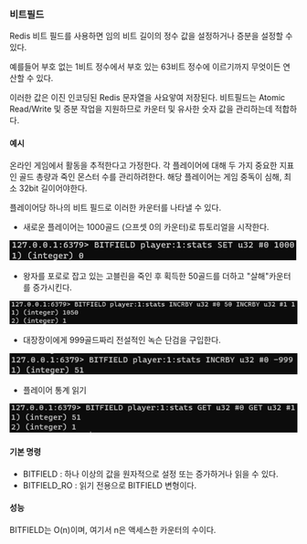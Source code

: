 ### 비트필드

Redis 비트 필드를 사용하면 임의 비트 길이의 정수 값을 설정하거나 증분을 설정할 수 있다.

예를들어 부호 없는 1비트 정수에서 부호 있는 63비트 정수에 이르기까지 무엇이든 연산할 수 있다.

이러한 값은 이진 인코딩된  Redis 문자열을 사요앟여 저장된다.
비트필드는 Atomic Read/Write 및 증분 작업을 지원하므로 카운터 및 유사한 숫자 값을 관리하는데 적합하다.

#### 예시

온라인 게임에서 활동을 추적한다고 가정한다. 각 플레이어에 대해 두 가지 중요한 지표인 골드 총량과 죽인 몬스터 수를 관리하려한다.
해당 플레이어는 게임 중독이 심해, 최소 32bit 길이어야한다.

플레이어당 하나의 비트 필드로 이러한 카운터를 나타낼 수 있다.

- 새로운 플레이어는 1000골드 (으프셋 0의 카운터)로 튜토리얼을 시작한다.

![img_48.png](img_48.png)

- 왕자를 포로로 잡고 있는 고블린을 죽인 후 획득한 50골드를 더하고 "살해"카운터를 증가시킨다.

![img_49.png](img_49.png)

- 대장장이에게 999골드짜리 전설적인 녹슨 단검을 구입한다.

![img_50.png](img_50.png)

- 플레이어 통계 읽기

![img_51.png](img_51.png)

#### 기본 명령
- BITFIELD : 하나 이상의 값을 원자적으로 설정 또는 증가하거나 읽을 수 있다.
- BITFIELD_RO : 읽기 전용으로 BITFIELD 변형이다.

#### 성능
BITFIELD는 O(n)이며, 여기서 n은 액세스한 카운터의 수이다.